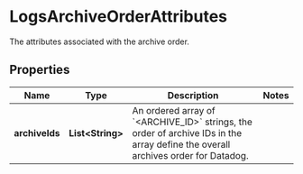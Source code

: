 

# LogsArchiveOrderAttributes

The attributes associated with the archive order.
## Properties

Name | Type | Description | Notes
------------ | ------------- | ------------- | -------------
**archiveIds** | **List&lt;String&gt;** | An ordered array of &#x60;&lt;ARCHIVE_ID&gt;&#x60; strings, the order of archive IDs in the array define the overall archives order for Datadog. | 



